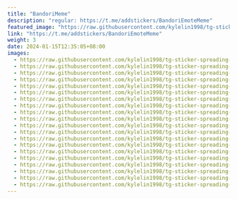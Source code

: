 ```yaml
---
title: "BandoriMeme"
description: "regular: https://t.me/addstickers/BandoriEmoteMeme"
featured_image: "https://raw.githubusercontent.com/kylelin1998/tg-sticker-spreading-worldwide-images/main/img/0cde660a-5171-4c8e-8d6b-38e0f5d34a03.jpg"
link: "https://t.me/addstickers/BandoriEmoteMeme"
weight: 3
date: 2024-01-15T12:35:05+08:00
images:
  - https://raw.githubusercontent.com/kylelin1998/tg-sticker-spreading-worldwide-images/main/img/0cde660a-5171-4c8e-8d6b-38e0f5d34a03.jpg
  - https://raw.githubusercontent.com/kylelin1998/tg-sticker-spreading-worldwide-images/main/img/dd632e64-05f8-4fbe-813e-91fbeaff2ba3.jpg
  - https://raw.githubusercontent.com/kylelin1998/tg-sticker-spreading-worldwide-images/main/img/e03060f7-aaa3-43b7-8a46-fbc3399476ca.jpg
  - https://raw.githubusercontent.com/kylelin1998/tg-sticker-spreading-worldwide-images/main/img/36e0991d-c6a1-4c59-a253-a8a7f420683d.jpg
  - https://raw.githubusercontent.com/kylelin1998/tg-sticker-spreading-worldwide-images/main/img/ecb48db0-7b33-4564-b9db-53671b81cc1f.jpg
  - https://raw.githubusercontent.com/kylelin1998/tg-sticker-spreading-worldwide-images/main/img/8add559f-28f6-42af-8450-0a35c0c92a2e.jpg
  - https://raw.githubusercontent.com/kylelin1998/tg-sticker-spreading-worldwide-images/main/img/6b547d0c-9b8a-4438-9e27-3de486d75c46.jpg
  - https://raw.githubusercontent.com/kylelin1998/tg-sticker-spreading-worldwide-images/main/img/302bed7e-e6c8-4e4a-8125-0806b54d1f25.jpg
  - https://raw.githubusercontent.com/kylelin1998/tg-sticker-spreading-worldwide-images/main/img/8331d056-f7aa-4aca-9829-60b208902ce0.jpg
  - https://raw.githubusercontent.com/kylelin1998/tg-sticker-spreading-worldwide-images/main/img/0cda828e-e178-470c-8eb6-9252d70696f4.jpg
  - https://raw.githubusercontent.com/kylelin1998/tg-sticker-spreading-worldwide-images/main/img/54972de5-8ad3-4218-934e-3f9dde4b6c0e.jpg
  - https://raw.githubusercontent.com/kylelin1998/tg-sticker-spreading-worldwide-images/main/img/932ccda6-c0e5-49f9-a7a9-ca2eaeaebad8.jpg
  - https://raw.githubusercontent.com/kylelin1998/tg-sticker-spreading-worldwide-images/main/img/b2895f06-eb64-4fa2-a8df-b4317b3690ca.jpg
  - https://raw.githubusercontent.com/kylelin1998/tg-sticker-spreading-worldwide-images/main/img/6fd15629-da5c-4cba-b8a2-88d95efb416c.jpg
  - https://raw.githubusercontent.com/kylelin1998/tg-sticker-spreading-worldwide-images/main/img/535fe8f7-9fe8-42f7-8b6d-a4d92f2120b7.jpg
  - https://raw.githubusercontent.com/kylelin1998/tg-sticker-spreading-worldwide-images/main/img/21c014b5-6f44-4f64-a727-6526343237ad.jpg
  - https://raw.githubusercontent.com/kylelin1998/tg-sticker-spreading-worldwide-images/main/img/3bcae751-899d-422d-a7fd-3b7f45957b37.jpg
  - https://raw.githubusercontent.com/kylelin1998/tg-sticker-spreading-worldwide-images/main/img/68f9d66d-c79b-4bdf-8292-e66e5678e679.jpg
  - https://raw.githubusercontent.com/kylelin1998/tg-sticker-spreading-worldwide-images/main/img/6f1e8862-b29f-4af9-8473-ee28a7dc0ae1.jpg
  - https://raw.githubusercontent.com/kylelin1998/tg-sticker-spreading-worldwide-images/main/img/e2652571-3df9-453f-8af9-8f7bf615be9d.jpg
---
```

